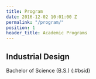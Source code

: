 ```yaml
---
title: Program
date: 2016-12-02 10:01:00 Z
permalink: "/program/"
position: 1
header_title: Academic Programs
---
```


## Industrial Design
Bachelor of Science (B.S.)
{:#bsid}